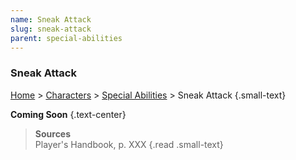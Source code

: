 ```yaml
---
name: Sneak Attack
slug: sneak-attack
parent: special-abilities
---
```

### Sneak Attack
[Home](dm-operations-center) > [Characters](characters) > [Special Abilities](special-abilities) > Sneak Attack {.small-text}

**Coming Soon** {.text-center}

> **Sources** <br/>
> Player's Handbook, p. XXX
{.read .small-text}